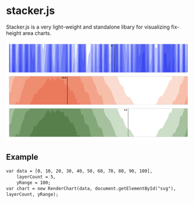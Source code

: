 # stacker.js
Stacker.js is a very light-weight and standalone libary for visualizing fix-height area charts.

![Screenshot](/screenshot.png?raw=true "Screenshot of Stacker.js")

## Example

```
var data = [0, 10, 20, 30, 40, 50, 60, 70, 80, 90, 100],
    layerCount = 5,
    yRange = 100;
var chart = new RenderChart(data, document.getElementById("svg"), layerCount, yRange);
```
